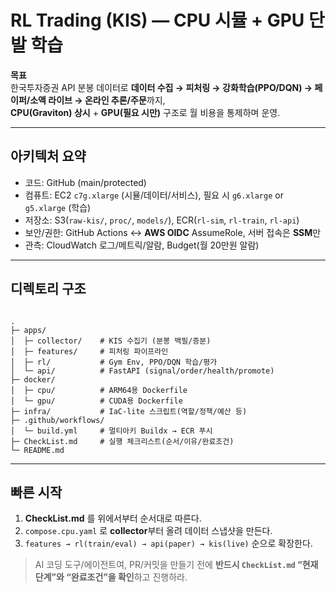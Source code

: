 # RL Trading (KIS) — CPU 시뮬 + GPU 단발 학습

**목표**  
한국투자증권 API 분봉 데이터로 **데이터 수집 → 피처링 → 강화학습(PPO/DQN) → 페이퍼/소액 라이브 → 온라인 추론/주문**까지,  
**CPU(Graviton) 상시** + **GPU(필요 시만)** 구조로 월 비용을 통제하며 운영.

---

## 아키텍처 요약

- 코드: GitHub (main/protected)  
- 컴퓨트: EC2 `c7g.xlarge` (시뮬/데이터/서비스), 필요 시 `g6.xlarge` or `g5.xlarge` (학습)  
- 저장소: S3(`raw-kis/`, `proc/`, `models/`), ECR(`rl-sim`, `rl-train`, `rl-api`)  
- 보안/권한: GitHub Actions ↔ **AWS OIDC** AssumeRole, 서버 접속은 **SSM**만  
- 관측: CloudWatch 로그/메트릭/알람, Budget(월 20만원 알람)

---

## 디렉토리 구조

```

.
├─ apps/
│  ├─ collector/    # KIS 수집기 (분봉 백필/증분)
│  ├─ features/     # 피처링 파이프라인
│  ├─ rl/           # Gym Env, PPO/DQN 학습/평가
│  └─ api/          # FastAPI (signal/order/health/promote)
├─ docker/
│  ├─ cpu/          # ARM64용 Dockerfile
│  └─ gpu/          # CUDA용 Dockerfile
├─ infra/           # IaC-lite 스크립트(역할/정책/예산 등)
├─ .github/workflows/
│  └─ build.yml     # 멀티아키 Buildx → ECR 푸시
├─ CheckList.md     # 실행 체크리스트(순서/이유/완료조건)
└─ README.md

```

---

## 빠른 시작

1) **CheckList.md** 를 위에서부터 순서대로 따른다.  
2) `compose.cpu.yaml` 로 **collector**부터 올려 데이터 스냅샷을 만든다.  
3) `features → rl(train/eval) → api(paper) → kis(live)` 순으로 확장한다.

> AI 코딩 도구/에이전트여, PR/커밋을 만들기 전에 **반드시 `CheckList.md` “현재 단계”와 “완료조건”을 확인**하고 진행하라.
